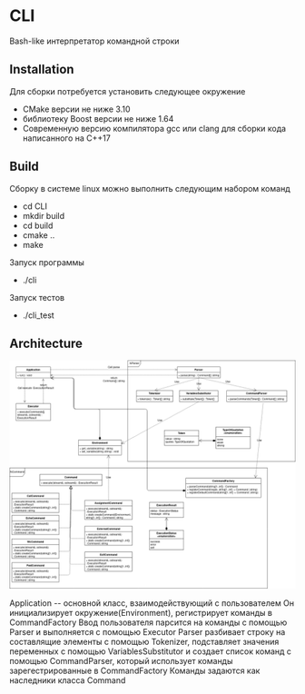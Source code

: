 # CLI
Bash-like интерпретатор командной строки
## Installation
Для сборки потребуется установить следующее окружение
- СMake версии не ниже 3.10
- библиотеку Boost версии не ниже 1.64
- Современную версию компилятора gсс или clang для сборки кода написанного на C++17
## Build
Сборку в системе linux можно выполнить следующим набором команд
- cd CLI
- mkdir build
- cd build
- cmake \.\.
- make

Запуск программы
- ./cli

Запуск тестов
- ./cli\_test
## Architecture
![CLI](docs/CLI.png)

Application -- основной класс, взаимодействующий с пользователем
Он инициализирует окружение(Environment), регистрирует команды в CommandFactory
Ввод пользователя парсится на команды с помощью Parser и выполняется с помощью Executor
Parser разбивает строку на составлящие элементы с помощью Tokenizer, подставляет значения переменных с помощью VariablesSubstitutor и создает список команд с помощью CommandParser, который использует команды зарегестрированные в CommandFactory
Команды задаются как наследники класса Command
